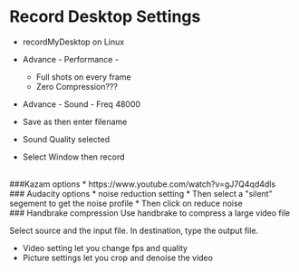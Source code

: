 # Record Desktop Settings

* recordMyDesktop on Linux
* Advance - Performance -
  * Full shots on every frame
  * Zero Compression???

  
* Advance - Sound - Freq 48000

* Save as then enter filename
* Sound Quality selected
* Select Window then record

<br>
###Kazam options
* https://www.youtube.com/watch?v=gJ7Q4qd4dls


<br>
### Audacity options
* noise reduction setting
  *  Then select a "silent" segement to get the noise profile
  *  Then click on reduce noise

<br />
### Handbrake compression
Use handbrake to compress a large video file

Select source and the input file.  In destination, type the output file.  

 * Video setting let you change fps and quality
 * Picture settings let you crop and denoise the video
